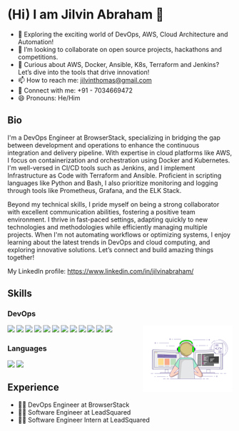 # (Hi) I am Jilvin Abraham 👋

- 🌱 Exploring the exciting world of DevOps, AWS, Cloud Architecture and Automation!
- 👯 I’m looking to collaborate on open source projects, hackathons and competitions.
- 💬 Curious about AWS, Docker, Ansible, K8s, Terraform and Jenkins? Let’s dive into the tools that drive innovation!
- 📫 How to reach me: jilvinthomas@gmail.com
- 🤝 Connect with me: +91 - 7034669472
- 😄 Pronouns: He/Him
  
## Bio

I'm a DevOps Engineer at BrowserStack, specializing in bridging the gap between development and operations to enhance the continuous integration and delivery pipeline. With expertise in cloud platforms like AWS, I focus on containerization and orchestration using Docker and Kubernetes. I'm well-versed in CI/CD tools such as Jenkins, and I implement Infrastructure as Code with Terraform and Ansible. Proficient in scripting languages like Python and Bash, I also prioritize monitoring and logging through tools like Prometheus, Grafana, and the ELK Stack.

Beyond my technical skills, I pride myself on being a strong collaborator with excellent communication abilities, fostering a positive team environment. I thrive in fast-paced settings, adapting quickly to new technologies and methodologies while efficiently managing multiple projects. When I'm not automating workflows or optimizing systems, I enjoy learning about the latest trends in DevOps and cloud computing, and exploring innovative solutions. Let’s connect and build amazing things together!

My LinkedIn profile: https://www.linkedin.com/in/jilvinabraham/


## Skills

### DevOps

<code><img src="https://img.icons8.com/?size=100&id=20906&format=png&color=000000" height="30"></code>
<code><img src="https://www.vectorlogo.zone/logos/jenkins/jenkins-icon.svg" height="30"></code>
<code><img src="https://img.icons8.com/?size=100&id=wU62u24brJ44&format=png&color=000000" height="30"></code>
<code><img src="https://img.icons8.com/?size=100&id=iGCCE2iEmh2u&format=png&color=000000" height="30"></code>
<code><img src="https://img.icons8.com/?size=100&id=kEkT1u7zTDk5&format=png&color=000000" height="30"></code>
<code><img src="https://img.icons8.com/?size=100&id=cdYUlRaag9G9&format=png&color=000000" height="30"></code>
<code><img src="https://img.icons8.com/?size=100&id=cvzmaEA4kC0o&format=png&color=000000" height="30"></code>
<code><img src="https://img.icons8.com/?size=100&id=9uVrNMu3Zx1K&format=png&color=000000" height="30"></code>
<img align="right" alt="Coding" width="200" src="https://raw.githubusercontent.com/devSouvik/devSouvik/master/gif3.gif">
<code><img src="https://img.icons8.com/?size=100&id=Ei4ZhVQvIMHE&format=png&color=000000" height="30"></code>
<code><img src="https://img.icons8.com/?size=100&id=17842&format=png&color=000000" height="30"></code>
<code><img src="https://img.icons8.com/?size=100&id=ka3InxFU3QZa&format=png&color=000000" height="30"></code>
<code><img src="https://img.icons8.com/?size=100&id=t2x6DtCn5Zzx&format=png&color=000000" height="30"></code>




### Languages

<code><img src="https://img.icons8.com/?size=100&id=l75OEUJkPAk4&format=png&color=000000" height="30"></code>
<code><img src="https://cdn.jsdelivr.net/npm/programming-languages-logos/src/cpp/cpp.png" height="30"></code>

## Experience
* 🙇‍♂️ DevOps Engineer at BrowserStack
* 🙇‍♂️ Software Engineer at LeadSquared
* 🙇‍♂️ Software Engineer Intern at LeadSquared
